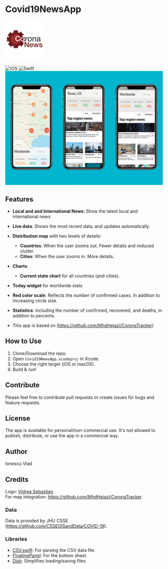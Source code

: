 # Covid19NewsApp

<img src="https://github.com/ionescuvlad12/Covid19NewsApp/blob/master/Covid19Updates/Assets.xcassets/AppIcon.appiconset/corona-news-logo-1024.png" width="127">

![iOS](https://img.shields.io/badge/iOS-12%20-blue)
![Swift](https://img.shields.io/badge/Swift-5-orange?logo=Swift&logoColor=white)
![img](https://github.com/ionescuvlad12/Covid19NewsApp/blob/master/Screens.png)

## Features

* __Local and and International News__: Show the latest local and international news
* __Live data__: Shows the most recent data, and updates automatically.
* __Distribution map__ with two levels of details:
  * __Countries__: When the user zooms out. Fewer details and reduced clutter.
  * __Cities__: When the user zooms in. More details.
* __Charts__:
   * __Current state chart__ for all countries (and cities).
* __Today widget__ for worldwide stats
* __Red color scale__: Reflects the number of confirmed cases. In addition to increasing circle size.
* __Statistics__: Including the number of confirmed, recovered, and deaths, in addition to percents.

* This app is based on (https://github.com/MhdHejazi/CoronaTracker)

## How to Use
1. Clone/Download the repo.
2. Open `Covid19NewsApp.xcodeproj` in Xcode.
3. Choose the right target (iOS or macOS).
4. Build & run!

## Contribute
Please feel free to contribute pull requests or create issues for bugs and feature requests.

## License
The app is available for personal/non-commercial use. It's not allowed to publish, distribute, or use the app in a commercial way.

## Author
Ionescu Vlad

## Credits
Logo: 
<a href =https://github.com/ssebi> Vidrea Sebastian </a>
<br>
For map integration: https://github.com/MhdHejazi/CoronaTracker
### Data
Data is provided by JHU CSSE (https://github.com/CSSEGISandData/COVID-19).

### Libraries
* [CSV.swift](https://github.com/yaslab/CSV.swift): For parsing the CSV data file.
* [FloatingPanel](https://github.com/SCENEE/FloatingPanel): For the bottom sheet.
* [Disk](https://github.com/saoudrizwan/Disk): Simplifies loading/saving files.
